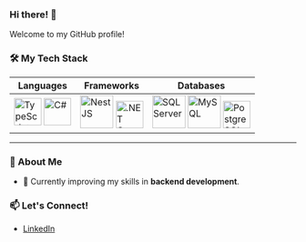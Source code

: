### Hi there! 👋

Welcome to my GitHub profile! 


### 🛠️ My Tech Stack

| **Languages** | **Frameworks** | **Databases** |
|--|--|--|
| <img src="https://cdn.jsdelivr.net/gh/devicons/devicon/icons/typescript/typescript-original.svg" alt="TypeScript" width="48px"> <img src="https://cdn.jsdelivr.net/gh/devicons/devicon/icons/csharp/csharp-original.svg" alt="C#" width="48px"> | <img src="https://cdn.jsdelivr.net/gh/devicons/devicon/icons/nestjs/nestjs-original-wordmark.svg" alt="NestJS" width="58px"> <img src="https://cdn.jsdelivr.net/gh/devicons/devicon/icons/dotnetcore/dotnetcore-original.svg" alt=".NET Core" width="48px"> | <img src="https://cdn.jsdelivr.net/gh/devicons/devicon/icons/microsoftsqlserver/microsoftsqlserver-plain-wordmark.svg" alt="SQL Server" width="58px"> <img src="https://cdn.jsdelivr.net/gh/devicons/devicon/icons/mysql/mysql-original-wordmark.svg" alt="MySQL" width="58px"> <img src="https://cdn.jsdelivr.net/gh/devicons/devicon/icons/postgresql/postgresql-plain-wordmark.svg" alt="PostgreSQL" width="48px"> |

---

### 🌟 About Me

- 🌱 Currently improving my skills in **backend development**.

### 📫 Let's Connect!

- [LinkedIn](https://www.linkedin.com/in/gabriel-monteiro-58706b280/)
